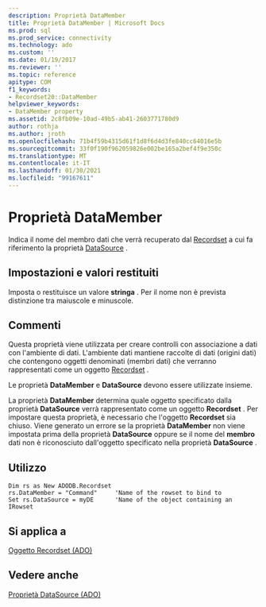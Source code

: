 ```yaml
---
description: Proprietà DataMember
title: Proprietà DataMember | Microsoft Docs
ms.prod: sql
ms.prod_service: connectivity
ms.technology: ado
ms.custom: ''
ms.date: 01/19/2017
ms.reviewer: ''
ms.topic: reference
apitype: COM
f1_keywords:
- Recordset20::DataMember
helpviewer_keywords:
- DataMember property
ms.assetid: 2c8fb09e-10ad-49b5-ab41-2603771780d9
author: rothja
ms.author: jroth
ms.openlocfilehash: 71b4f59b4315d61f1d8f6d4d3fe840cc64016e5b
ms.sourcegitcommit: 33f0f190f962059826e002be165a2bef4f9e350c
ms.translationtype: MT
ms.contentlocale: it-IT
ms.lasthandoff: 01/30/2021
ms.locfileid: "99167611"
---
```

# <a name="datamember-property"></a>Proprietà DataMember
Indica il nome del membro dati che verrà recuperato dal [Recordset](../../../ado/reference/ado-api/recordset-object-ado.md) a cui fa riferimento la proprietà [DataSource](../../../ado/reference/ado-api/datasource-property-ado.md) .  
  
## <a name="settings-and-return-values"></a>Impostazioni e valori restituiti  
 Imposta o restituisce un valore **stringa** . Per il nome non è prevista distinzione tra maiuscole e minuscole.  
  
## <a name="remarks"></a>Commenti  
 Questa proprietà viene utilizzata per creare controlli con associazione a dati con l'ambiente di dati. L'ambiente dati mantiene raccolte di dati (origini dati) che contengono oggetti denominati (membri dati) che verranno rappresentati come un oggetto [Recordset](../../../ado/reference/ado-api/recordset-object-ado.md) .  
  
 Le proprietà **DataMember** e **DataSource** devono essere utilizzate insieme.  
  
 La proprietà **DataMember** determina quale oggetto specificato dalla proprietà **DataSource** verrà rappresentato come un oggetto **Recordset** . Per impostare questa proprietà, è necessario che l'oggetto **Recordset** sia chiuso. Viene generato un errore se la proprietà **DataMember** non viene impostata prima della proprietà **DataSource** oppure se il nome del **membro** dati non è riconosciuto dall'oggetto specificato nella proprietà **DataSource** .  
  
## <a name="usage"></a>Utilizzo  
  
```  
Dim rs as New ADODB.Recordset  
rs.DataMember = "Command"     'Name of the rowset to bind to  
Set rs.DataSource = myDE      'Name of the object containing an IRowset  
```  
  
## <a name="applies-to"></a>Si applica a  
 [Oggetto Recordset (ADO)](../../../ado/reference/ado-api/recordset-object-ado.md)  
  
## <a name="see-also"></a>Vedere anche  
 [Proprietà DataSource (ADO)](../../../ado/reference/ado-api/datasource-property-ado.md)
